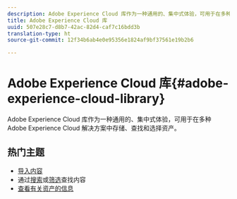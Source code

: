```yaml
---
description: Adobe Experience Cloud 库作为一种通用的、集中式体验，可用于在多种 Adobe Experience Cloud 解决方案中存储、查找和选择资产。
title: Adobe Experience Cloud 库
uuid: 507e28c7-d8b7-42ac-82d4-caf7c16bdd3b
translation-type: ht
source-git-commit: 12f34b6ab4e0e95356e1824af9bf37561e19b2b6

---
```



# Adobe Experience Cloud 库{#adobe-experience-cloud-library}

Adobe Experience Cloud 库作为一种通用的、集中式体验，可用于在多种 Adobe Experience Cloud 解决方案中存储、查找和选择资产。

## 热门主题

* [导入内容](/help/c-library-about/c-importing-and-uploading/c-importing-and-uploading.md)
* 通过[搜索](/help/c-library-about/c-assets/c-search-for-assets.md)或[筛选](/help/c-library-about/c-assets/c-filter-assets.md)查找内容
* [查看有关资产的信息](/help/c-library-about/c-assets/c-view-detailed-information-for-an-asset.md)

